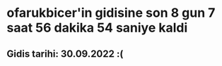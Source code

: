 # ofarukbicer'in gidisine son 8 gun 7 saat 56 dakika 54 saniye kaldi

## Gidis tarihi: 30.09.2022 :(